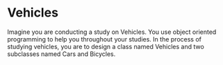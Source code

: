 # Vehicles
Imagine you are conducting a study on Vehicles. You use object oriented programmingto help you throughout your studies. In the process of studying vehicles, you are to designa class named Vehicles and two subclasses named Cars and Bicycles. 